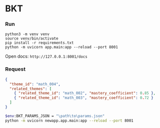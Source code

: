 # BKT 

### Run

```
python3 -m venv venv
source venv/bin/activate
pip install -r requirements.txt
python -m uvicorn app.main:app --reload --port 8001
```

Open docs: `http://127.0.0.1:8001/docs`

### Request

```json
{
  "theme_id": "math_004",
  "related_themes": [
    { "related_theme_id": "math_002", "mastery_coefficient": 0.85 },
    { "related_theme_id": "math_003", "mastery_coefficient": 0.72 }
  ]
}
```

```bash
$env:BKT_PARAMS_JSON = "\path\to\params.json" 
python -m uvicorn newapp.app.main:app --reload --port 8001

```
